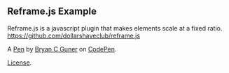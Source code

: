 ## Reframe.js Example

Reframe.js is a javascript plugin that makes elements scale at a fixed ratio. https://github.com/dollarshaveclub/reframe.js

A [Pen](https://codepen.io/bgoonz/pen/oNGVbJr) by [Bryan C Guner](https://codepen.io/bgoonz) on [CodePen](https://codepen.io).

[License](https://codepen.io/bgoonz/pen/oNGVbJr/license).

